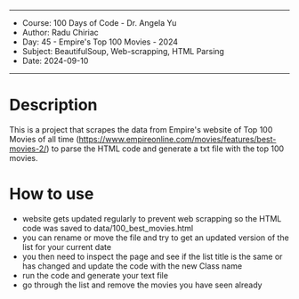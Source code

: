 
************************************************************
*    Course: 100 Days of Code - Dr. Angela Yu             
*    Author: Radu Chiriac                                 
*    Day: 45 - Empire's Top 100 Movies - 2024              
*    Subject: BeautifulSoup, Web-scrapping, HTML Parsing  
*    Date: 2024-09-10                                      
************************************************************


# Description
This is a project that scrapes the data from Empire's website of Top 100 Movies of all time (https://www.empireonline.com/movies/features/best-movies-2/) to parse the HTML code and generate a txt file with the top 100 movies.

# How to use
- website gets updated regularly to prevent web scrapping so the HTML code was saved to data/100_best_movies.html
- you can rename or move the file and try to get an updated version of the list for your current date
- you then need to inspect the page and see if the list title is the same or has changed and update the code with the new Class name
- run the code and generate your text file
- go through the list and remove the movies you have seen already
